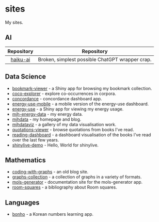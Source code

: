 # sites

My sites.

## AI

| Repository                                           | Repository                                               |
| :--------------------------------------------------: | :------------------------------------------------------: |
| [haiku-ai](https://fossil-harvest-mambo.glitch.me/)  | Broken, simplest possible ChatGPT wrapper crap.          |

## Data Science

- [bookmark-viewer](https://mhenderson.shinyapps.io/bookmark-viewer/) - a Shiny app for browsing my bookmark collection.
- [coco-explorer](https://mhenderson.shinyapps.io/coco-explorer/) - explore co-occurrences in corpora.
- [concordance](https://mhenderson.shinyapps.io/concordance/) - concordance dashboard app.
- [energy-use-mobile](https://mhenderson.shinyapps.io/energy-use-mobile/) - a mobile version of the energy-use dashboard.
- [energy-use](https://mhenderson.shinyapps.io/energy-use/) - a Shiny app for viewing my energy usage.
- [mjh-energy-data](https://mjh-energy-data.netlify.app/) - my energy data.
- [mjhdata](https://mjhdata.netlify.app/) - my homepage and blog.
- [mjhdataviz](https://mjhdataviz.netlify.app/) - a gallery of my data visualisation work.
- [quotations-viewer](https://mhenderson.shinyapps.io/quotations-viewer/) - browse quotations from books I've read.
- [reading-dashboard](http://rpubs.com/mhenderson/reading-dashboard) - a dashboard visualisation of the books I've read over the last few years.
- [shinylive-demo](https://mhenderson.github.io/shinylive-demo/) - Hello, World for shinylive.

## Mathematics

- [coding-with-graphs](https://coding-with-graphs.netlify.app/) - an old blog site.
- [graphs-collection](http://mhenderson.github.io/graphs-collection/) - a collection of graphs in a variety of formats.
- [mols-generator](https://mols-generator.netlify.app/) - documentation site for the mols-generator app.
- [room-squares](https://room-squares.netlify.app/) - a bibliography about Room squares.
 
## Languages

- [bonho](https://bonho.netlify.app/) - a Korean numbers learning app.

